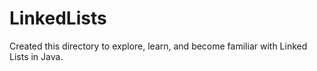 # LinkedLists

Created this directory to explore, learn, and become familiar with Linked Lists in Java.